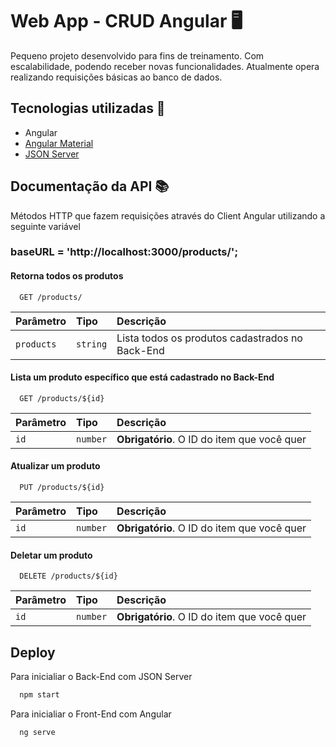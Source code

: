 
# Web App - CRUD Angular 🖥️ 
Pequeno projeto desenvolvido para fins de treinamento. Com escalabilidade, podendo receber novas funcionalidades. Atualmente opera realizando requisições básicas ao banco de dados.


## Tecnologias utilizadas 🚀
- Angular
- [Angular Material](https://material.angular.io/)
- [JSON Server](https://github.com/typicode/json-server)


## Documentação da API 📚

Métodos HTTP que fazem requisições através do Client Angular utilizando a seguinte variável

### baseURL = 'http://localhost:3000/products/';

#### Retorna todos os produtos

```http
  GET /products/
```

| Parâmetro   | Tipo       | Descrição                           |
| :---------- | :--------- | :---------------------------------- |
| `products` | `string` | Lista todos os produtos cadastrados no Back-End |

#### Lista um produto específico que está cadastrado no Back-End

```http
  GET /products/${id}
```

| Parâmetro   | Tipo       | Descrição                                   |
| :---------- | :--------- | :------------------------------------------ |
| `id`      | `number` | **Obrigatório**. O ID do item que você quer |


#### Atualizar um produto

```http
  PUT /products/${id}
```

| Parâmetro   | Tipo       | Descrição                                   |
| :---------- | :--------- | :------------------------------------------ |
| `id`      | `number` | **Obrigatório**. O ID do item que você quer |


#### Deletar um produto

```http
  DELETE /products/${id}
```

| Parâmetro   | Tipo       | Descrição                                   |
| :---------- | :--------- | :------------------------------------------ |
| `id`      | `number` | **Obrigatório**. O ID do item que você quer |


## Deploy

Para inicialiar o Back-End com JSON Server

```bash
  npm start
```

Para inicialiar o Front-End com Angular

```bash
  ng serve
```